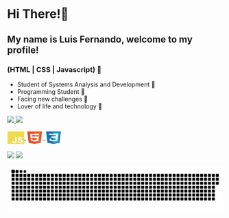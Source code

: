 # Hi There!👋
## My name is Luis Fernando, welcome to my profile!

### (HTML | CSS | Javascript) 🚀

- Student of Systems Analysis and Development 🧠
- Programming Student 👾
- Facing new challenges 🦾
- Lover of life and technology 🫶

<div>
  <a href="https://github.com/luis92guimaraes">
  <img height="180em" src="https://github-readme-stats.vercel.app/api?username=luis92guimaraes&show_icons=true&theme=tokyonight&include_all_commits=true&count_private=true"/>
  <img height="180em" src="https://github-readme-stats.vercel.app/api/top-langs/?username=luis92guimaraes&layout=compact&langs_count=6&theme=tokyonight"/>
</div>
<div style="display: inline_block"><br>
  <img align="center" alt="Js" height="30" width="40" src="https://raw.githubusercontent.com/devicons/devicon/master/icons/javascript/javascript-plain.svg">
  <img align="center" alt="HTML" height="30" width="40" src="https://raw.githubusercontent.com/devicons/devicon/master/icons/html5/html5-original.svg">
  <img align="center" alt="CSS" height="30" width="40" src="https://raw.githubusercontent.com/devicons/devicon/master/icons/css3/css3-original.svg">
</div>
 
 <br>
  
<div> 
  <a href="https://www.linkedin.com/in/luisfguimaraes" target="_blank"><img src="https://img.shields.io/badge/-LinkedIn-%230077B5?style=for-the-badge&logo=linkedin&logoColor=white" target="_blank"></a>
  <a href = "mailto:luis92guimaraes@outloook.com"><img src="https://img.shields.io/badge/Microsoft_Outlook-0078D4?style=for-the-badge&logo=microsoft-outlook&logoColor=white" target="_blank"></a>

  ![snake gif](https://github.com/luis92guimaraes/luis92guimaraes/blob/output/github-contribution-grid-snake.svg)

</div>
